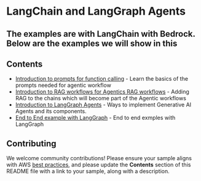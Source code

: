 # LangChain and LangGraph Agents

## The examples are with LangChain with Bedrock. Below are the examples we will show in this 

## Contents

- [Introduction to prompts for function calling](./00_medibot_V3_prompts.ipynb) - Learn the basics of the prompts needed for agentic workflow
- [Introduction to RAG workflows for Agentics RAG workflows](./01_medibot_V3_memory_rag.ipynb) - Adding RAG to the chains which will become part of the Agentic workflows
- [Introduction to LangGraph Agents](./02_medibot_3V_agents.ipynb) - Ways to implement Generative AI Agents and its components.
- [End to End example with LangGraph](./03_langgraph_agents_of_agent.ipynb) - End to end exmples with LangGraph


## Contributing

We welcome community contributions! Please ensure your sample aligns with AWS [best practices](https://aws.amazon.com/architecture/well-architected/), and please update the **Contents** section of this README file with a link to your sample, along with a description.
